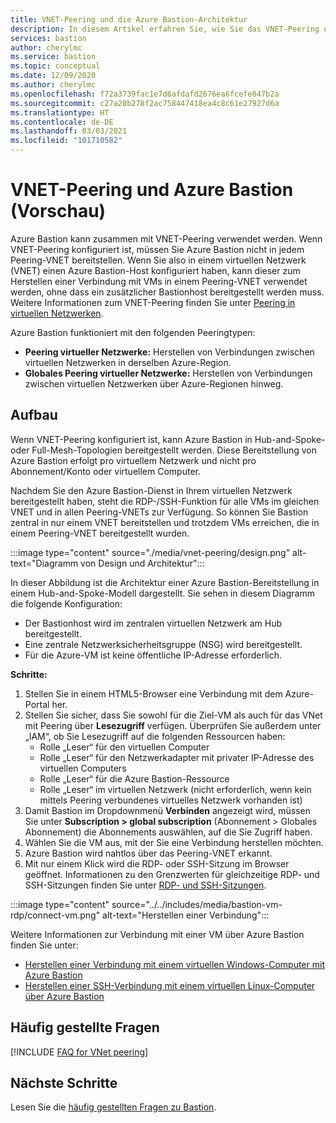 ```yaml
---
title: VNET-Peering und die Azure Bastion-Architektur
description: In diesem Artikel erfahren Sie, wie Sie das VNET-Peering und Azure Bastion gemeinsam zum Herstellen einer Verbindung mit VMs verwenden.
services: bastion
author: cherylmc
ms.service: bastion
ms.topic: conceptual
ms.date: 12/09/2020
ms.author: cherylmc
ms.openlocfilehash: f72a3739fac1e7d6afdafd2676ea6fcefe847b2a
ms.sourcegitcommit: c27a20b278f2ac758447418ea4c8c61e27927d6a
ms.translationtype: HT
ms.contentlocale: de-DE
ms.lasthandoff: 03/03/2021
ms.locfileid: "101710582"
---
```

# <a name="vnet-peering-and-azure-bastion-preview"></a>VNET-Peering und Azure Bastion (Vorschau)

Azure Bastion kann zusammen mit VNET-Peering verwendet werden. Wenn VNET-Peering konfiguriert ist, müssen Sie Azure Bastion nicht in jedem Peering-VNET bereitstellen. Wenn Sie also in einem virtuellen Netzwerk (VNET) einen Azure Bastion-Host konfiguriert haben, kann dieser zum Herstellen einer Verbindung mit VMs in einem Peering-VNET verwendet werden, ohne dass ein zusätzlicher Bastionhost bereitgestellt werden muss. Weitere Informationen zum VNET-Peering finden Sie unter [Peering in virtuellen Netzwerken](../virtual-network/virtual-network-peering-overview.md).

Azure Bastion funktioniert mit den folgenden Peeringtypen:

* **Peering virtueller Netzwerke:** Herstellen von Verbindungen zwischen virtuellen Netzwerken in derselben Azure-Region.
* **Globales Peering virtueller Netzwerke:** Herstellen von Verbindungen zwischen virtuellen Netzwerken über Azure-Regionen hinweg.

## <a name="architecture"></a>Aufbau

Wenn VNET-Peering konfiguriert ist, kann Azure Bastion in Hub-and-Spoke- oder Full-Mesh-Topologien bereitgestellt werden. Diese Bereitstellung von Azure Bastion erfolgt pro virtuellem Netzwerk und nicht pro Abonnement/Konto oder virtuellem Computer.

Nachdem Sie den Azure Bastion-Dienst in Ihrem virtuellen Netzwerk bereitgestellt haben, steht die RDP-/SSH-Funktion für alle VMs im gleichen VNET und in allen Peering-VNETs zur Verfügung. So können Sie Bastion zentral in nur einem VNET bereitstellen und trotzdem VMs erreichen, die in einem Peering-VNET bereitgestellt wurden.

:::image type="content" source="./media/vnet-peering/design.png" alt-text="Diagramm von Design und Architektur":::

In dieser Abbildung ist die Architektur einer Azure Bastion-Bereitstellung in einem Hub-and-Spoke-Modell dargestellt. Sie sehen in diesem Diagramm die folgende Konfiguration:

* Der Bastionhost wird im zentralen virtuellen Netzwerk am Hub bereitgestellt.
* Eine zentrale Netzwerksicherheitsgruppe (NSG) wird bereitgestellt.
* Für die Azure-VM ist keine öffentliche IP-Adresse erforderlich.

**Schritte:**

1. Stellen Sie in einem HTML5-Browser eine Verbindung mit dem Azure-Portal her.
2. Stellen Sie sicher, dass Sie sowohl für die Ziel-VM als auch für das VNet mit Peering über **Lesezugriff** verfügen. Überprüfen Sie außerdem unter „IAM“, ob Sie Lesezugriff auf die folgenden Ressourcen haben:
   * Rolle „Leser“ für den virtuellen Computer
   * Rolle „Leser“ für den Netzwerkadapter mit privater IP-Adresse des virtuellen Computers
   * Rolle „Leser“ für die Azure Bastion-Ressource
   * Rolle „Leser“ im virtuellen Netzwerk (nicht erforderlich, wenn kein mittels Peering verbundenes virtuelles Netzwerk vorhanden ist)
3. Damit Bastion im Dropdownmenü **Verbinden** angezeigt wird, müssen Sie unter **Subscription > global subscription** (Abonnement > Globales Abonnement) die Abonnements auswählen, auf die Sie Zugriff haben.
4. Wählen Sie die VM aus, mit der Sie eine Verbindung herstellen möchten.
5. Azure Bastion wird nahtlos über das Peering-VNET erkannt.
6. Mit nur einem Klick wird die RDP- oder SSH-Sitzung im Browser geöffnet. Informationen zu den Grenzwerten für gleichzeitige RDP- und SSH-Sitzungen finden Sie unter [RDP- und SSH-Sitzungen](bastion-faq.md#limits).

  :::image type="content" source="../../includes/media/bastion-vm-rdp/connect-vm.png" alt-text="Herstellen einer Verbindung":::

   Weitere Informationen zur Verbindung mit einer VM über Azure Bastion finden Sie unter:

   * [Herstellen einer Verbindung mit einem virtuellen Windows-Computer mit Azure Bastion](bastion-connect-vm-rdp.md)
   * [Herstellen einer SSH-Verbindung mit einem virtuellen Linux-Computer über Azure Bastion](bastion-connect-vm-ssh.md)

## <a name="faq"></a>Häufig gestellte Fragen

[!INCLUDE [FAQ for VNet peering](../../includes/bastion-faq-peering-include.md)]

## <a name="next-steps"></a>Nächste Schritte

Lesen Sie die [häufig gestellten Fragen zu Bastion](bastion-faq.md).
